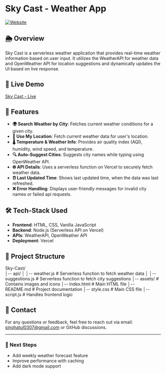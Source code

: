# Sky Cast - Weather App

[![Website](https://img.shields.io/website?down_message=offline&label=Sky%20Cast&up_message=online&url=https%3A%2F%2Fsky-cast-coral.vercel.app%2F)](https://sky-cast-coral.vercel.app/)

## 🌦️ Overview
Sky Cast is a serverless weather application that provides real-time weather information based on user input. It utilizes the WeatherAPI for weather data and OpenWeather API for location suggestions and dynamically updates the UI based on live response.

## 🚀 Live Demo
[Sky Cast - Live](https://sky-cast-coral.vercel.app/)

## 🔧 Features
- **🌍 Search Weather by City**: Fetches current weather conditions for a given city.
- **📌 Use My Location**: Fetch current weather data for user's location.
- **🌡️ Temperature & Weather Info**: Provides air quality index (AQI), humidity, wind speed, and temperature.
- **🔍 Auto-Suggest Cities**: Suggests city names while typing using OpenWeather API.
- **🌐 API Details**: Uses a serverless function on Vercel to securely fetch weather data.
- **⏰ Last Updated Time**: Shows last updated time, when the data was last refreshed.
- **❌ Error Handling**: Displays user-friendly messages for invalid city names or failed api requests.

## 🛠️ Tech-Stack Used
- **Frontend**: HTML, CSS, Vanilla JavaScript
- **Backend**: Node.js (Serverless API on Vercel)
- **APIs**: WeatherAPI, OpenWeather API
- **Deployment**: Vercel

## 📂 Project Structure
Sky-Cast/  
│-- api/
│   │-- weather.js  # Serverless function to fetch weather data
│   │-- suggestions.js  # Serverless function to fetch city suggestions
│-- assets/  # Contains images and icons
│-- index.html  # Main HTML file
│-- README.md  # Project documentation
│-- style.css # Main CSS file
│-- script.js  # Handles frontend logic 

## 📧 Contact
For any questions or feedback, feel free to reach out via email: singhatul0307@gmail.com or GitHub discussions.

---

### 🚀 Next Steps
- Add weekly weather forecast feature  
- Improve performance with caching   
- Add dark mode support 

